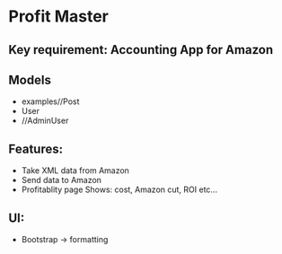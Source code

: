 # Profit Master

## Key requirement: Accounting App for Amazon

## Models
- examples//Post
- User
- //AdminUser


## Features:
- Take XML data from Amazon
- Send data to Amazon
- Profitablity page 
    Shows: cost, Amazon cut, ROI etc...

## UI:
- Bootstrap -> formatting